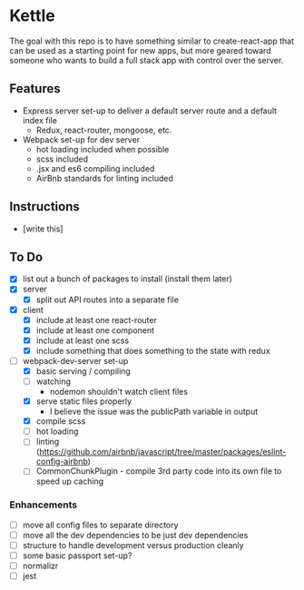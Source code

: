 # Kettle
The goal with this repo is to have something similar to create-react-app that can be used as a starting point for new apps, but more geared toward someone who wants to build a full stack app with control over the server.

## Features
- Express server set-up to deliver a default server route and a default index file
  - Redux, react-router, mongoose, etc.
- Webpack set-up for dev server
  - hot loading included when possible
  - scss included
  - .jsx and es6 compiling included
  - AirBnb standards for linting included

## Instructions 
- [write this]

## To Do 
- [X] list out a bunch of packages to install (install them later)
- [X] server
  - [X] split out API routes into a separate file
- [X] client
  - [X] include at least one react-router
  - [X] include at least one component
  - [X] include at least one scss
  - [X] include something that does something to the state with redux
- [ ] webpack-dev-server set-up
  - [X] basic serving / compiling
  - [ ] watching
    - nodemon shouldn't watch client files
  - [X] serve static files properly
    - I believe the issue was the publicPath variable in output
  - [X] compile scss
  - [ ] hot loading
  - [ ] linting (https://github.com/airbnb/javascript/tree/master/packages/eslint-config-airbnb)
  - [ ] CommonChunkPlugin - compile 3rd party code into its own file to speed up caching
### Enhancements
- [ ] move all config files to separate directory
- [ ] move all the dev dependencies to be just dev dependencies 
- [ ] structure to handle development versus production cleanly
- [ ] some basic passport set-up?
- [ ] normalizr
- [ ] jest